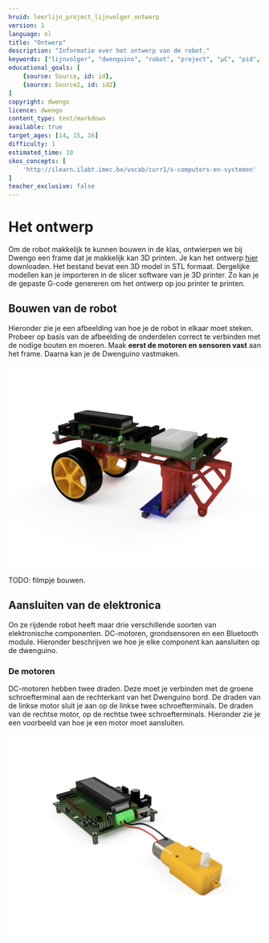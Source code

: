 ```yaml
---
hruid: leerlijn_project_lijnvolger_ontwerp
version: 1
language: nl
title: "Ontwerp"
description: "Informatie over het ontwerp van de robot."
keywords: ["lijnvolger", "dwenguino", "robot", "project", "µC", "pid", "controletheorie", "grond-sensoren", "dc-motor", "3D print"]
educational_goals: [
    {source: Source, id: id}, 
    {source: Source2, id: id2}
]
copyright: dwengo
licence: dwengo
content_type: text/markdown
available: true
target_ages: [14, 15, 16]
difficulty: 1
estimated_time: 10
skos_concepts: [
    'http://ilearn.ilabt.imec.be/vocab/curr1/s-computers-en-systemen'
]
teacher_exclusive: false
---
```


# Het ontwerp

Om de robot makkelijk te kunnen bouwen in de klas, ontwierpen we bij Dwengo een frame dat je makkelijk kan 3D printen. Je kan het ontwerp <a href="/assets/files/physical_computing/chassis_v6.stl">hier</a> downloaden. Het bestand bevat een 3D model in STL formaat. Dergelijke modellen kan je importeren in de slicer software van je 3D printer. Zo kan je de gepaste G-code genereren om het ontwerp op jou printer te printen.

## Bouwen van de robot

Hieronder zie je een afbeelding van hoe je de robot in elkaar moet steken. Probeer op basis van de afbeelding de onderdelen correct te verbinden met de nodige bouten en moeren. Maak **eerst de motoren en sensoren vast** aan het frame. Daarna kan je de Dwenguino vastmaken.

<img src="img/assenmbly_render9.PNG"></img>

TODO: filmpje bouwen.

## Aansluiten van de elektronica

On ze rijdende robot heeft maar drie verschillende soorten van elektronische componenten. DC-motoren, grondsensoren en een Bluetooth module. Hieronder beschrijven we hoe je elke component kan aansluiten op de dwenguino.

### De motoren

DC-motoren hebben twee draden. Deze moet je verbinden met de groene schroefterminal aan de rechterkant van het Dwenguino bord. De draden van de linkse motor sluit je aan op de linkse twee schroefterminals. De draden van de rechtse motor, op de rechtse twee schroefterminals. Hieronder zie je een voorbeeld van hoe je een motor moet aansluiten.

<img src="img/dwenguino_motor_render.PNG"></img>